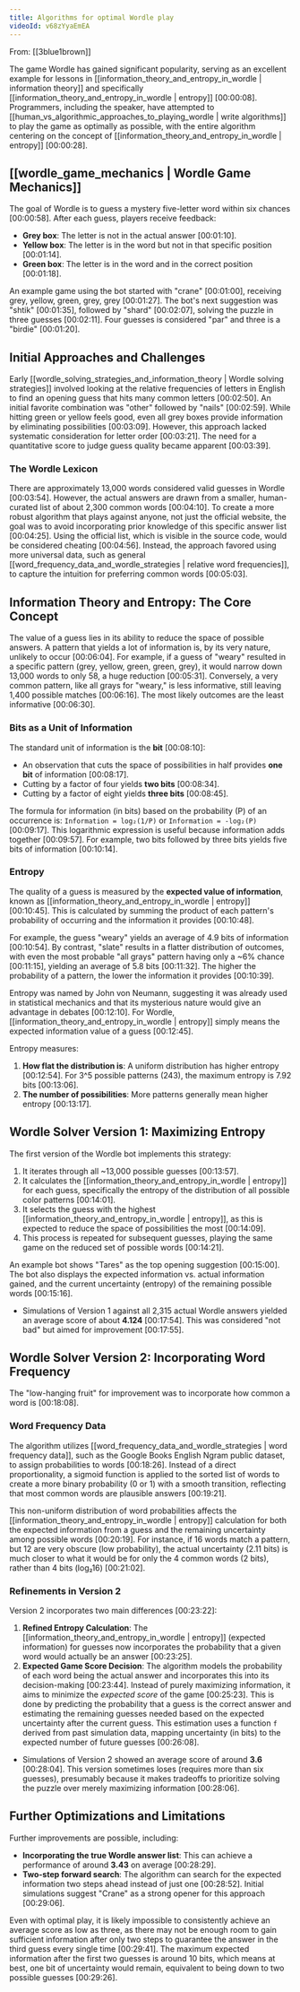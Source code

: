 ```yaml
---
title: Algorithms for optimal Wordle play
videoId: v68zYyaEmEA
---
```


From: [[3blue1brown]] <br/> 

The game Wordle has gained significant popularity, serving as an excellent example for lessons in [[information_theory_and_entropy_in_wordle | information theory]] and specifically [[information_theory_and_entropy_in_wordle | entropy]] <a class="yt-timestamp" data-t="00:00:08">[00:00:08]</a>. Programmers, including the speaker, have attempted to [[human_vs_algorithmic_approaches_to_playing_wordle | write algorithms]] to play the game as optimally as possible, with the entire algorithm centering on the concept of [[information_theory_and_entropy_in_wordle | entropy]] <a class="yt-timestamp" data-t="00:00:28">[00:00:28]</a>.

## [[wordle_game_mechanics | Wordle Game Mechanics]]

The goal of Wordle is to guess a mystery five-letter word within six chances <a class="yt-timestamp" data-t="00:00:58">[00:00:58]</a>. After each guess, players receive feedback:
*   **Grey box**: The letter is not in the actual answer <a class="yt-timestamp" data-t="00:01:10">[00:01:10]</a>.
*   **Yellow box**: The letter is in the word but not in that specific position <a class="yt-timestamp" data-t="00:01:14">[00:01:14]</a>.
*   **Green box**: The letter is in the word and in the correct position <a class="yt-timestamp" data-t="00:01:18">[00:01:18]</a>.

An example game using the bot started with "crane" <a class="yt-timestamp" data-t="00:01:00">[00:01:00]</a>, receiving grey, yellow, green, grey, grey <a class="yt-timestamp" data-t="00:01:27">[00:01:27]</a>. The bot's next suggestion was "shtik" <a class="yt-timestamp" data-t="00:01:35">[00:01:35]</a>, followed by "shard" <a class="yt-timestamp" data-t="00:02:07">[00:02:07]</a>, solving the puzzle in three guesses <a class="yt-timestamp" data-t="00:02:11">[00:02:11]</a>. Four guesses is considered "par" and three is a "birdie" <a class="yt-timestamp" data-t="00:01:20">[00:01:20]</a>.

## Initial Approaches and Challenges

Early [[wordle_solving_strategies_and_information_theory | Wordle solving strategies]] involved looking at the relative frequencies of letters in English to find an opening guess that hits many common letters <a class="yt-timestamp" data-t="00:02:50">[00:02:50]</a>. An initial favorite combination was "other" followed by "nails" <a class="yt-timestamp" data-t="00:02:59">[00:02:59]</a>. While hitting green or yellow feels good, even all grey boxes provide information by eliminating possibilities <a class="yt-timestamp" data-t="00:03:09">[00:03:09]</a>. However, this approach lacked systematic consideration for letter order <a class="yt-timestamp" data-t="00:03:21">[00:03:21]</a>. The need for a quantitative score to judge guess quality became apparent <a class="yt-timestamp" data-t="00:03:39">[00:03:39]</a>.

### The Wordle Lexicon
There are approximately 13,000 words considered valid guesses in Wordle <a class="yt-timestamp" data-t="00:03:54">[00:03:54]</a>. However, the actual answers are drawn from a smaller, human-curated list of about 2,300 common words <a class="yt-timestamp" data-t="00:04:10">[00:04:10]</a>. To create a more robust algorithm that plays against anyone, not just the official website, the goal was to avoid incorporating prior knowledge of this specific answer list <a class="yt-timestamp" data-t="00:04:25">[00:04:25]</a>. Using the official list, which is visible in the source code, would be considered cheating <a class="yt-timestamp" data-t="00:04:56">[00:04:56]</a>. Instead, the approach favored using more universal data, such as general [[word_frequency_data_and_wordle_strategies | relative word frequencies]], to capture the intuition for preferring common words <a class="yt-timestamp" data-t="00:05:03">[00:05:03]</a>.

## Information Theory and Entropy: The Core Concept

The value of a guess lies in its ability to reduce the space of possible answers. A pattern that yields a lot of information is, by its very nature, unlikely to occur <a class="yt-timestamp" data-t="00:06:04">[00:06:04]</a>. For example, if a guess of "weary" resulted in a specific pattern (grey, yellow, green, green, grey), it would narrow down 13,000 words to only 58, a huge reduction <a class="yt-timestamp" data-t="00:05:31">[00:05:31]</a>. Conversely, a very common pattern, like all grays for "weary," is less informative, still leaving 1,400 possible matches <a class="yt-timestamp" data-t="00:06:16">[00:06:16]</a>. The most likely outcomes are the least informative <a class="yt-timestamp" data-t="00:06:30">[00:06:30]</a>.

### Bits as a Unit of Information
The standard unit of information is the **bit** <a class="yt-timestamp" data-t="00:08:10">[00:08:10]</a>:
*   An observation that cuts the space of possibilities in half provides **one bit** of information <a class="yt-timestamp" data-t="00:08:17">[00:08:17]</a>.
*   Cutting by a factor of four yields **two bits** <a class="yt-timestamp" data-t="00:08:34">[00:08:34]</a>.
*   Cutting by a factor of eight yields **three bits** <a class="yt-timestamp" data-t="00:08:45">[00:08:45]</a>.

The formula for information (in bits) based on the probability (P) of an occurrence is:
`Information = log₂(1/P)` or `Information = -log₂(P)` <a class="yt-timestamp" data-t="00:09:17">[00:09:17]</a>. This logarithmic expression is useful because information adds together <a class="yt-timestamp" data-t="00:09:57">[00:09:57]</a>. For example, two bits followed by three bits yields five bits of information <a class="yt-timestamp" data-t="00:10:14">[00:10:14]</a>.

### Entropy
The quality of a guess is measured by the **expected value of information**, known as [[information_theory_and_entropy_in_wordle | entropy]] <a class="yt-timestamp" data-t="00:10:45">[00:10:45]</a>. This is calculated by summing the product of each pattern's probability of occurring and the information it provides <a class="yt-timestamp" data-t="00:10:48">[00:10:48]</a>.

For example, the guess "weary" yields an average of 4.9 bits of information <a class="yt-timestamp" data-t="00:10:54">[00:10:54]</a>. By contrast, "slate" results in a flatter distribution of outcomes, with even the most probable "all grays" pattern having only a ~6% chance <a class="yt-timestamp" data-t="00:11:15">[00:11:15]</a>, yielding an average of 5.8 bits <a class="yt-timestamp" data-t="00:11:32">[00:11:32]</a>. The higher the probability of a pattern, the lower the information it provides <a class="yt-timestamp" data-t="00:10:39">[00:10:39]</a>.

Entropy was named by John von Neumann, suggesting it was already used in statistical mechanics and that its mysterious nature would give an advantage in debates <a class="yt-timestamp" data-t="00:12:10">[00:12:10]</a>. For Wordle, [[information_theory_and_entropy_in_wordle | entropy]] simply means the expected information value of a guess <a class="yt-timestamp" data-t="00:12:45">[00:12:45]</a>.

Entropy measures:
1.  **How flat the distribution is**: A uniform distribution has higher entropy <a class="yt-timestamp" data-t="00:12:54">[00:12:54]</a>. For 3^5 possible patterns (243), the maximum entropy is 7.92 bits <a class="yt-timestamp" data-t="00:13:06">[00:13:06]</a>.
2.  **The number of possibilities**: More patterns generally mean higher entropy <a class="yt-timestamp" data-t="00:13:17">[00:13:17]</a>.

## Wordle Solver Version 1: Maximizing Entropy

The first version of the Wordle bot implements this strategy:
1.  It iterates through all ~13,000 possible guesses <a class="yt-timestamp" data-t="00:13:57">[00:13:57]</a>.
2.  It calculates the [[information_theory_and_entropy_in_wordle | entropy]] for each guess, specifically the entropy of the distribution of all possible color patterns <a class="yt-timestamp" data-t="00:14:01">[00:14:01]</a>.
3.  It selects the guess with the highest [[information_theory_and_entropy_in_wordle | entropy]], as this is expected to reduce the space of possibilities the most <a class="yt-timestamp" data-t="00:14:09">[00:14:09]</a>.
4.  This process is repeated for subsequent guesses, playing the same game on the reduced set of possible words <a class="yt-timestamp" data-t="00:14:21">[00:14:21]</a>.

An example bot shows "Tares" as the top opening suggestion <a class="yt-timestamp" data-t="00:15:00">[00:15:00]</a>. The bot also displays the expected information vs. actual information gained, and the current uncertainty (entropy) of the remaining possible words <a class="yt-timestamp" data-t="00:15:16">[00:15:16]</a>.

*   Simulations of Version 1 against all 2,315 actual Wordle answers yielded an average score of about **4.124** <a class="yt-timestamp" data-t="00:17:54">[00:17:54]</a>. This was considered "not bad" but aimed for improvement <a class="yt-timestamp" data-t="00:17:55">[00:17:55]</a>.

## Wordle Solver Version 2: Incorporating Word Frequency

The "low-hanging fruit" for improvement was to incorporate how common a word is <a class="yt-timestamp" data-t="00:18:08">[00:18:08]</a>.

### Word Frequency Data
The algorithm utilizes [[word_frequency_data_and_wordle_strategies | word frequency data]], such as the Google Books English Ngram public dataset, to assign probabilities to words <a class="yt-timestamp" data-t="00:18:26">[00:18:26]</a>. Instead of a direct proportionality, a sigmoid function is applied to the sorted list of words to create a more binary probability (0 or 1) with a smooth transition, reflecting that most common words are plausible answers <a class="yt-timestamp" data-t="00:19:21">[00:19:21]</a>.

This non-uniform distribution of word probabilities affects the [[information_theory_and_entropy_in_wordle | entropy]] calculation for both the expected information from a guess and the remaining uncertainty among possible words <a class="yt-timestamp" data-t="00:20:19">[00:20:19]</a>. For instance, if 16 words match a pattern, but 12 are very obscure (low probability), the actual uncertainty (2.11 bits) is much closer to what it would be for only the 4 common words (2 bits), rather than 4 bits (log₂16) <a class="yt-timestamp" data-t="00:21:02">[00:21:02]</a>.

### Refinements in Version 2
Version 2 incorporates two main differences <a class="yt-timestamp" data-t="00:23:22">[00:23:22]</a>:
1.  **Refined Entropy Calculation**: The [[information_theory_and_entropy_in_wordle | entropy]] (expected information) for guesses now incorporates the probability that a given word would actually be an answer <a class="yt-timestamp" data-t="00:23:25">[00:23:25]</a>.
2.  **Expected Game Score Decision**: The algorithm models the probability of each word being the actual answer and incorporates this into its decision-making <a class="yt-timestamp" data-t="00:23:44">[00:23:44]</a>. Instead of purely maximizing information, it aims to minimize the *expected score* of the game <a class="yt-timestamp" data-t="00:25:23">[00:25:23]</a>. This is done by predicting the probability that a guess is the correct answer and estimating the remaining guesses needed based on the expected uncertainty after the current guess. This estimation uses a function `f` derived from past simulation data, mapping uncertainty (in bits) to the expected number of future guesses <a class="yt-timestamp" data-t="00:26:08">[00:26:08]</a>.

*   Simulations of Version 2 showed an average score of around **3.6** <a class="yt-timestamp" data-t="00:28:04">[00:28:04]</a>. This version sometimes loses (requires more than six guesses), presumably because it makes tradeoffs to prioritize solving the puzzle over merely maximizing information <a class="yt-timestamp" data-t="00:28:06">[00:28:06]</a>.

## Further Optimizations and Limitations

Further improvements are possible, including:
*   **Incorporating the true Wordle answer list**: This can achieve a performance of around **3.43** on average <a class="yt-timestamp" data-t="00:28:29">[00:28:29]</a>.
*   **Two-step forward search**: The algorithm can search for the expected information two steps ahead instead of just one <a class="yt-timestamp" data-t="00:28:52">[00:28:52]</a>. Initial simulations suggest "Crane" as a strong opener for this approach <a class="yt-timestamp" data-t="00:29:06">[00:29:06]</a>.

Even with optimal play, it is likely impossible to consistently achieve an average score as low as three, as there may not be enough room to gain sufficient information after only two steps to guarantee the answer in the third guess every single time <a class="yt-timestamp" data-t="00:29:41">[00:29:41]</a>. The maximum expected information after the first two guesses is around 10 bits, which means at best, one bit of uncertainty would remain, equivalent to being down to two possible guesses <a class="yt-timestamp" data-t="00:29:26">[00:29:26]</a>.